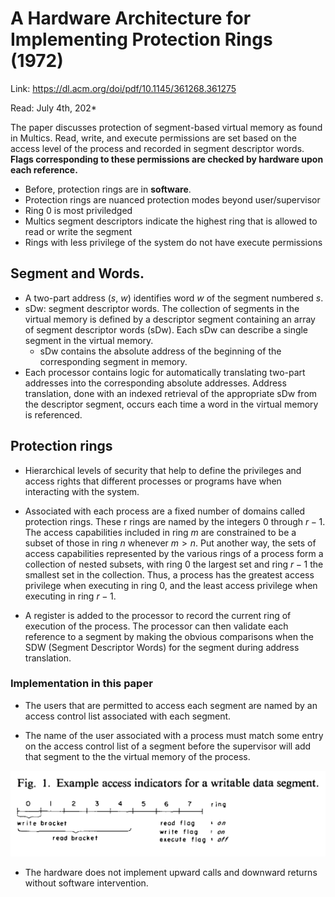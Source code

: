# A Hardware Architecture for Implementing Protection Rings (1972) 

Link: https://dl.acm.org/doi/pdf/10.1145/361268.361275

Read: July 4th, 202* 

The paper discusses protection of segment-based virtual memory as found in Multics. Read, write, and execute permissions are set based on the access level of the process and recorded in segment descriptor words. **Flags corresponding to these permissions are checked by hardware upon each reference.**

* Before, protection rings are in **software**. 
* Protection rings are nuanced protection modes beyond user/supervisor
* Ring 0 is most priviledged
* Multics segment descriptors indicate the highest ring that is allowed to read or write the segment
* Rings with less privilege of the system do not have execute permissions 

## Segment and Words. 
* A two-part address ($s$, $w$) identifies word $w$ of the segment numbered $s$.
* sDw: segment descriptor words. The collection of segments in the virtual memory is defined by a descriptor segment containing an array of segment descriptor words (sDw). Each sDw can describe a single segment in the virtual memory. 
  * sDw contains the absolute address of the beginning of the corresponding segment in memory.  
*  Each processor contains logic for automatically translating two-part addresses into the corresponding absolute addresses. Address translation, done with an indexed retrieval of the appropriate sDw from the descriptor segment, occurs each time a word in the virtual memory is referenced.

## Protection rings 
* Hierarchical levels of security that help to define the privileges and access rights that different processes or programs have when interacting with the system. 

* Associated with each process are a fixed number of domains called protection rings. These r rings are named by the integers 0 through $r-1$. The access capabilities included in ring $m$ are constrained to be a subset of those in ring $n$ whenever $m > n$. Put another way, the sets of access capabilities represented by the various rings of a process form a collection of nested subsets, with ring $0$ the largest set and ring $r - 1$ the smallest set in the collection. Thus, a process has the greatest access privilege when executing in ring $0$, and the least access privilege when executing in ring $r - 1$. 

* A register is added to the processor to record the current ring of execution of the process. The processor can then validate each reference to a segment by making the obvious comparisons when the SDW (Segment Descriptor Words) for the segment during address translation.

### Implementation in this paper 

* The users that are permitted to access each segment are named by an access control list associated with each segment.

* The name of the user associated with a process must match some entry on the access control list of a segment before the supervisor will add that segment to the the virtual memory of the process.

![alt text](images/55-protection-ring/example-ring.png)

* The hardware does not implement upward calls and downward returns without software intervention. 